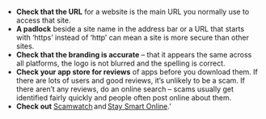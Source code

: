 - **Check that the URL** for a website is the main URL you normally use to access that site.
- **A padlock** beside a site name in the address bar or a URL that starts with ‘https’ instead of ‘http’ can mean a site is more secure than other sites.
- **Check that the branding is accurate** – that it appears the same across all platforms, the logo is not blurred and the spelling is correct.
- **Check your app store for reviews** of apps before you download them. If there are lots of users and good reviews, it’s unlikely to be a scam. If there aren’t any reviews, do an online search – scams usually get identified fairly quickly and people often post online about them.
- **Check out** [Scamwatch](https://www.scamwatch.gov.au/) and [Stay Smart Online](https://www.cyber.gov.au/acsc/report).’